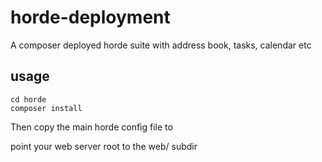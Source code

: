 # horde-deployment
A composer deployed horde suite with address book, tasks, calendar etc

## usage

```git clone https://github.com/maintaina-com/horde-deployment.git horde
cd horde
composer install
```
Then copy the main horde config file to 

point your web server root to the web/ subdir
